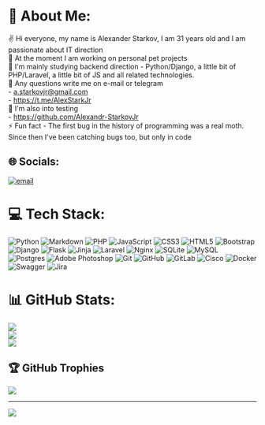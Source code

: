 # 💫 About Me:
✌ Hi everyone, my name is Alexander Starkov, I am 31 years old and I am passionate about IT direction<br>🔭 At the moment I am working on personal pet projects<br>🌱 I'm mainly studying backend direction - Python/Django, a little bit of PHP/Laravel, a little bit of JS and all related technologies.<br>📝 Any questions write me on e-mail or telegram<br>- a.starkovjr@gmail.com<br>- https://t.me/AlexStarkJr<br>🧪 I'm also into testing<br>- https://github.com/Alexandr-StarkovJr<br>⚡ Fun fact - The first bug in the history of programming was a real moth. Since then I've been catching bugs too, but only in code


## 🌐 Socials:
[![email](https://img.shields.io/badge/Email-D14836?logo=gmail&logoColor=white)](mailto:a.starkovjr@gmail.com) 

# 💻 Tech Stack:
![Python](https://img.shields.io/badge/python-3670A0?style=plastic&logo=python&logoColor=ffdd54) ![Markdown](https://img.shields.io/badge/markdown-%23000000.svg?style=plastic&logo=markdown&logoColor=white) ![PHP](https://img.shields.io/badge/php-%23777BB4.svg?style=plastic&logo=php&logoColor=white) ![JavaScript](https://img.shields.io/badge/javascript-%23323330.svg?style=plastic&logo=javascript&logoColor=%23F7DF1E) ![CSS3](https://img.shields.io/badge/css3-%231572B6.svg?style=plastic&logo=css3&logoColor=white) ![HTML5](https://img.shields.io/badge/html5-%23E34F26.svg?style=plastic&logo=html5&logoColor=white) ![Bootstrap](https://img.shields.io/badge/bootstrap-%238511FA.svg?style=plastic&logo=bootstrap&logoColor=white) ![Django](https://img.shields.io/badge/django-%23092E20.svg?style=plastic&logo=django&logoColor=white) ![Flask](https://img.shields.io/badge/flask-%23000.svg?style=plastic&logo=flask&logoColor=white) ![Jinja](https://img.shields.io/badge/jinja-white.svg?style=plastic&logo=jinja&logoColor=black) ![Laravel](https://img.shields.io/badge/laravel-%23FF2D20.svg?style=plastic&logo=laravel&logoColor=white) ![Nginx](https://img.shields.io/badge/nginx-%23009639.svg?style=plastic&logo=nginx&logoColor=white) ![SQLite](https://img.shields.io/badge/sqlite-%2307405e.svg?style=plastic&logo=sqlite&logoColor=white) ![MySQL](https://img.shields.io/badge/mysql-4479A1.svg?style=plastic&logo=mysql&logoColor=white) ![Postgres](https://img.shields.io/badge/postgres-%23316192.svg?style=plastic&logo=postgresql&logoColor=white) ![Adobe Photoshop](https://img.shields.io/badge/adobe%20photoshop-%2331A8FF.svg?style=plastic&logo=adobe%20photoshop&logoColor=white) ![Git](https://img.shields.io/badge/git-%23F05033.svg?style=plastic&logo=git&logoColor=white) ![GitHub](https://img.shields.io/badge/github-%23121011.svg?style=plastic&logo=github&logoColor=white) ![GitLab](https://img.shields.io/badge/gitlab-%23181717.svg?style=plastic&logo=gitlab&logoColor=white) ![Cisco](https://img.shields.io/badge/cisco-%23049fd9.svg?style=plastic&logo=cisco&logoColor=black) ![Docker](https://img.shields.io/badge/docker-%230db7ed.svg?style=plastic&logo=docker&logoColor=white) ![Swagger](https://img.shields.io/badge/-Swagger-%23Clojure?style=plastic&logo=swagger&logoColor=white) ![Jira](https://img.shields.io/badge/jira-%230A0FFF.svg?style=plastic&logo=jira&logoColor=white)
# 📊 GitHub Stats:
![](https://github-readme-stats.vercel.app/api?username=Alexandr-Starkov&theme=dark&hide_border=false&include_all_commits=true&count_private=false)<br/>
![](https://nirzak-streak-stats.vercel.app/?user=Alexandr-Starkov&theme=dark&hide_border=false)<br/>
![](https://github-readme-stats.vercel.app/api/top-langs/?username=Alexandr-Starkov&theme=dark&hide_border=false&include_all_commits=true&count_private=false&layout=compact)

## 🏆 GitHub Trophies
![](https://github-profile-trophy.vercel.app/?username=Alexandr-Starkov&theme=radical&no-frame=false&no-bg=false&margin-w=4)

---
[![](https://visitcount.itsvg.in/api?id=Alexandr-Starkov&icon=0&color=0)](https://visitcount.itsvg.in)
